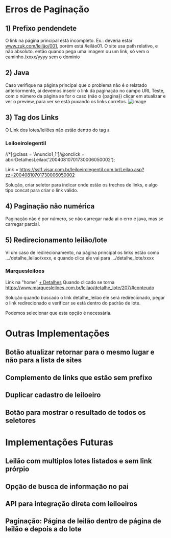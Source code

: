 # Erros de Paginação
## 1) Prefixo pendendete
O link na página principal está incompleto. Ex.: deveria estar www.zuk.com/leilão/001, porém está /leilão01.
O site usa path relativo, e não absoluto. então quando pega uma imagem ou um link, só vem o caminho /xxxx/yyyy sem o dominio


## 2) Java
Caso verifique na página principal que o problema não é o relatado anteriormente, ai devemos inserir o link da paginação no campo URL Teste, com o número da página se for o caso (não o {pagina}) clicar em atualizar e ver o preview, para ver se está puxando os links corretos.
   ![image](https://github.com/Apiraja/U.Move_Captacao/assets/137231287/d7498aa9-73df-453d-9f3f-63278ff8140e)


## 3) Tag dos Links
O Link dos lotes/leilões não estão dentro do tag `a`.

### Leiloeirolegentil   

//*[@class = 'Anuncio1_1']/@onclick = abrirDetalhesLeilao('20040810701730006050002');

Link = https://ssl1.visar.com.br/leiloeirolegentil.com.br/Leilao.asp?zz=20040810701730006050002

Solução, criar seletor para indicar onde estão os trechos de links, e algo tipo concat para criar o link válido.  

## 4) Paginação não numérica 
Paginação não é por número, se não carregar nada ai o erro é java, mas se carregar parcial.

## 5) Redirecionamento leilão/lote
Vi um caso de redirecionamento, na página principal os links estão como .../detalhe_leilao/xxxx, e quando clica ele vai para .../detalhe_lote/xxxx

### Marquesleiloes
Link na "home" <a href="https://www.marquesleiloes.com.br/leilao/detalhe_leilao/207#conteudo">+ Detalhes</a>
Quando clicado se torna https://www.marquesleiloes.com.br/leilao/detalhe_lote/207/#conteudo

Solução quando buscado o link detalhe_leilao ele será redirecionado, pegar o link redirecionado e verificar se está dentro do padrão de lote.

Podemos selecionar que esta opção é necessária.




# Outras Implementações

## Botão atualizar retornar para o mesmo lugar e não para a lista de sites

## Complemento de links que estão sem prefixo

## Duplicar cadastro de leiloeiro

## Botão para mostrar o resultado de todos os seletores

# Implementações Futuras

## Leilão com multiplos lotes listados e sem link prórpio

## Opção de busca de informação no pai

## API para integração direta com leiloeiros

## Paginação: Página de leilão dentro de página de leilão e depois a do lote

